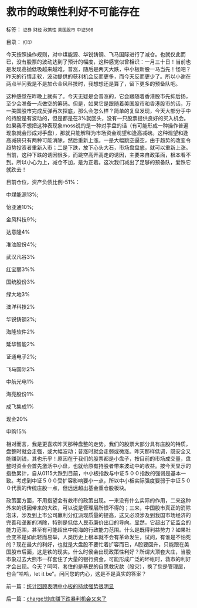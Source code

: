 # 救市的政策性利好不可能存在

标签： `证券` `财经` `政策性` `美国股市` `中证500` 

目录： `打印`

今天按照操作规则，对中煤能源、华锐铸钢、飞马国际进行了减仓。也就仅此而已，没有股票的波动达到了预计的幅度，这种感觉似曾相识：一月三十日！当前也是发现高抛低吸越来越难，普涨，随后是两天大跌，中小板新股一马当先！怪吧？昨天的行情走软，波动提供的获利机会反而更多，而今天反而更少了。所以小谢在两点半问我是不是加仓金风科技时，我想想还是算了，留下更多的预备队吧。



这种感觉在昨晚上就有了。今天无疑是会普涨的，它会跟随着香港股市先抑后扬，至少会准备一点做空的筹码。但是，如果它是跟随着美国股市和香港股市的话，万一美国股市完成反弹再次探底，那么会怎么样？简单的复盘发现，今天大部分手中的持股是有波动的，但是都是在3%就回头，没有一只股票提供良好的买入机会。如果我不想把这种表现象moss说的是一种对手盘的话（有可能形成一种操作普遍现象就会形成对手盘），那就只能解释为市场资金观望和逢高减磅。这种观望和逢高减磅只有两种可能消除，然后重新上涨。一是大幅跳空逼空，由于趋势的改变令趋势投资者重新入市；二是下跌，放下心头大石，市场盘盘底，就可以重新上涨。当前，这种下跌的诱因很多，而跳空高开高走的诱因，主要来自政策面，根本看不到。所以小心为上，减仓不加，是为正着。这次我们减出了足够的预备队，爱跌它就跌去！



目前仓位，资产负债比例-51%：

中煤能源13%;

怡亚通10%;

金风科技9%;

达意隆4%

准油股份4%;

武汉凡谷3%

红宝丽3%%

国统股份3%

绿大地3%

澳洋科技2%

华锐铸钢2%;

海隆软件2%

延华智能2%

证通电子2%;

飞马国际2%

中航光电1%

海亮股份1%

成飞集成1%

现金20%

申购15%



相对而言，我是更喜欢昨天那种盘整的走势。我们的股票大部分具有庄股的特质，盘整时就会走强，或大幅波动；普涨时就会走弱或微涨。昨天那样低调，既安全又能赚到钱，其也乐乎！原因在于我们的股票都是小盘子，按目前的市场成交量，盘整时资金会首先激活中小盘，也就给原有持股者带来波动中的收益。按今天显示的指数累计，自从0115大跌到目前，中小板指数与中证５００指数的强弱是基本一致。考虑到中证５００受扩容影响要小一点，所以中小板实际强度要弱于中证５００代表的传统庄股一点，但远远超出基金重仓股板块。



政策面方面，不用指望会有救市的政策出现。一来没有什么实际的作用，二来这种外来的诱因带来的大跌，可以说是管理层所恨不得的；三来，中国股市真正的消除泡沫，涉及到上市公司赢利分红派现质量的提高，这又必须涉及到我国市场经济的完善和垄断的消除，特别是低估人民币廉价出口的导向。显然，它超出了证监会的能力范围，甚至有可能超出中南海的行政能力范围。什么是既得利益势力？如果社会变革是如此轻而易举，人类历史上根本就不会有革命发生，试问，有谁是不怕死的？现在最大的利好，也就是大盘股不要忙着扩容而已，A股要回升，只能跟在美国股市后面，这是铁的现实。什么时侯会出现政策性利好？所谓大顶套大庄，当股市象过去大熊市一样套住了大量的银行资金，可能形成广泛的坏帐时，救市的利好才会出现。今天？呵呵，套住的是基民的自愿救灾款（股灾），换了您是管理层，也会“哈哈，let
it be”。问问您的内心，这是不是真实的答案？







前一篇：[统计回顾表明中小板的持续强势很明显](../../../2008/2/13/统计回顾表明中小板的持续强势很明显.md)

后一篇：[charge!炒底赚下跌暴利机会又来了](../../../2008/2/15/charge!炒底赚下跌暴利机会又来了.md)
